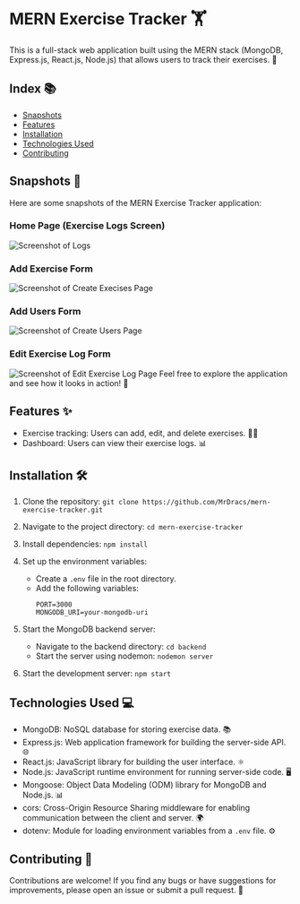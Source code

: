 # MERN Exercise Tracker 🏋️
This is a full-stack web application built using the MERN stack (MongoDB, Express.js, React.js, Node.js) that allows users to track their exercises. 🚀

## Index 📚

- [Snapshots](#snapshots-)
- [Features](#features-)
- [Installation](#installation-%EF%B8%8F)
- [Technologies Used](#technologies-used-%EF%B8%8F)
- [Contributing](#contributing-)


## Snapshots 📸

Here are some snapshots of the MERN Exercise Tracker application:
### Home Page (Exercise Logs Screen)
![Screenshot of Logs](/mern-exercise-tracker/src/images/logsPage.png)

### Add Exercise Form
![Screenshot of Create Execises Page](/mern-exercise-tracker/src/images/createNewExercises.png)

### Add Users Form
![Screenshot of Create Users Page](/mern-exercise-tracker/src/images/createUser.png)

### Edit Exercise Log Form
![Screenshot of Edit Exercise Log Page](/mern-exercise-tracker/src/images/editExercises.png)
Feel free to explore the application and see how it looks in action! 🌟

## Features ✨

- Exercise tracking: Users can add, edit, and delete exercises. 🏋️‍♀️
- Dashboard: Users can view their exercise logs. 📊

## Installation 🛠️

1. Clone the repository: `git clone https://github.com/MrDracs/mern-exercise-tracker.git`
2. Navigate to the project directory: `cd mern-exercise-tracker`
3. Install dependencies: `npm install`
4. Set up the environment variables:
    - Create a `.env` file in the root directory.
    - Add the following variables:
      ```
      PORT=3000
      MONGODB_URI=your-mongodb-uri
      ```
5. Start the MongoDB backend server:
    - Navigate to the backend directory: `cd backend`
    - Start the server using nodemon: `nodemon server`

6. Start the development server: `npm start`

## Technologies Used 💻

- MongoDB: NoSQL database for storing exercise data. 📚
- Express.js: Web application framework for building the server-side API. 🌐
- React.js: JavaScript library for building the user interface. ⚛️
- Node.js: JavaScript runtime environment for running server-side code. 🖥️
- Mongoose: Object Data Modeling (ODM) library for MongoDB and Node.js. 📊
- cors: Cross-Origin Resource Sharing middleware for enabling communication between the client and server. 🌍
- dotenv: Module for loading environment variables from a `.env` file. ⚙️

## Contributing 🤝

Contributions are welcome! If you find any bugs or have suggestions for improvements, please open an issue or submit a pull request. 🙌
